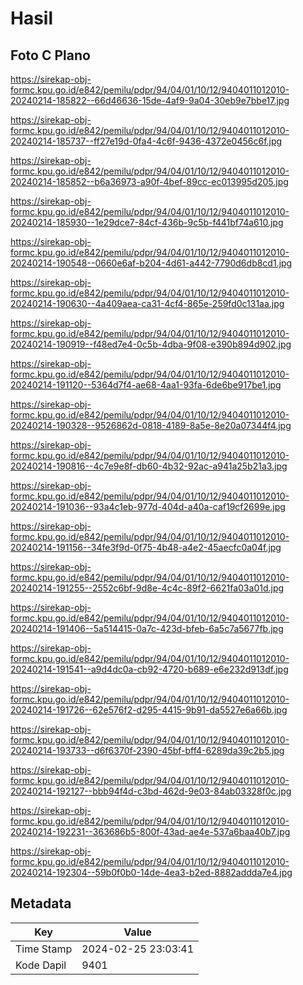 # Hasil

## Foto C Plano

https://sirekap-obj-formc.kpu.go.id/e842/pemilu/pdpr/94/04/01/10/12/9404011012010-20240214-185822--66d46636-15de-4af9-9a04-30eb9e7bbe17.jpg

https://sirekap-obj-formc.kpu.go.id/e842/pemilu/pdpr/94/04/01/10/12/9404011012010-20240214-185737--ff27e19d-0fa4-4c6f-9436-4372e0456c6f.jpg

https://sirekap-obj-formc.kpu.go.id/e842/pemilu/pdpr/94/04/01/10/12/9404011012010-20240214-185852--b6a36973-a90f-4bef-89cc-ec013995d205.jpg

https://sirekap-obj-formc.kpu.go.id/e842/pemilu/pdpr/94/04/01/10/12/9404011012010-20240214-185930--1e29dce7-84cf-436b-9c5b-f441bf74a610.jpg

https://sirekap-obj-formc.kpu.go.id/e842/pemilu/pdpr/94/04/01/10/12/9404011012010-20240214-190548--0660e6af-b204-4d61-a442-7790d6db8cd1.jpg

https://sirekap-obj-formc.kpu.go.id/e842/pemilu/pdpr/94/04/01/10/12/9404011012010-20240214-190630--4a409aea-ca31-4cf4-865e-259fd0c131aa.jpg

https://sirekap-obj-formc.kpu.go.id/e842/pemilu/pdpr/94/04/01/10/12/9404011012010-20240214-190919--f48ed7e4-0c5b-4dba-9f08-e390b894d902.jpg

https://sirekap-obj-formc.kpu.go.id/e842/pemilu/pdpr/94/04/01/10/12/9404011012010-20240214-191120--5364d7f4-ae68-4aa1-93fa-6de6be917be1.jpg

https://sirekap-obj-formc.kpu.go.id/e842/pemilu/pdpr/94/04/01/10/12/9404011012010-20240214-190328--9526862d-0818-4189-8a5e-8e20a07344f4.jpg

https://sirekap-obj-formc.kpu.go.id/e842/pemilu/pdpr/94/04/01/10/12/9404011012010-20240214-190816--4c7e9e8f-db60-4b32-92ac-a941a25b21a3.jpg

https://sirekap-obj-formc.kpu.go.id/e842/pemilu/pdpr/94/04/01/10/12/9404011012010-20240214-191036--93a4c1eb-977d-404d-a40a-caf19cf2699e.jpg

https://sirekap-obj-formc.kpu.go.id/e842/pemilu/pdpr/94/04/01/10/12/9404011012010-20240214-191156--34fe3f9d-0f75-4b48-a4e2-45aecfc0a04f.jpg

https://sirekap-obj-formc.kpu.go.id/e842/pemilu/pdpr/94/04/01/10/12/9404011012010-20240214-191255--2552c6bf-9d8e-4c4c-89f2-6621fa03a01d.jpg

https://sirekap-obj-formc.kpu.go.id/e842/pemilu/pdpr/94/04/01/10/12/9404011012010-20240214-191406--5a514415-0a7c-423d-bfeb-6a5c7a5677fb.jpg

https://sirekap-obj-formc.kpu.go.id/e842/pemilu/pdpr/94/04/01/10/12/9404011012010-20240214-191541--a9d4dc0a-cb92-4720-b689-e6e232d913df.jpg

https://sirekap-obj-formc.kpu.go.id/e842/pemilu/pdpr/94/04/01/10/12/9404011012010-20240214-191726--62e576f2-d295-4415-9b91-da5527e6a66b.jpg

https://sirekap-obj-formc.kpu.go.id/e842/pemilu/pdpr/94/04/01/10/12/9404011012010-20240214-193733--d6f6370f-2390-45bf-bff4-6289da39c2b5.jpg

https://sirekap-obj-formc.kpu.go.id/e842/pemilu/pdpr/94/04/01/10/12/9404011012010-20240214-192127--bbb94f4d-c3bd-462d-9e03-84ab03328f0c.jpg

https://sirekap-obj-formc.kpu.go.id/e842/pemilu/pdpr/94/04/01/10/12/9404011012010-20240214-192231--363686b5-800f-43ad-ae4e-537a6baa40b7.jpg

https://sirekap-obj-formc.kpu.go.id/e842/pemilu/pdpr/94/04/01/10/12/9404011012010-20240214-192304--59b0f0b0-14de-4ea3-b2ed-8882addda7e4.jpg


## Metadata

| Key        | Value               |
| ---------- | ------------------- |
| Time Stamp | 2024-02-25 23:03:41 |
| Kode Dapil | 9401                |



